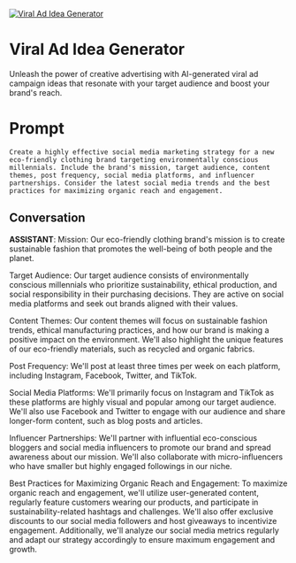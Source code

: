 
[![Viral Ad Idea Generator](https://flow-prompt-covers.s3.us-west-1.amazonaws.com/icon/realistic/real_8.png)]()
# Viral Ad Idea Generator 
Unleash the power of creative advertising with AI-generated viral ad campaign ideas that resonate with your target audience and boost your brand's reach.

# Prompt

```
Create a highly effective social media marketing strategy for a new eco-friendly clothing brand targeting environmentally conscious millennials. Include the brand's mission, target audience, content themes, post frequency, social media platforms, and influencer partnerships. Consider the latest social media trends and the best practices for maximizing organic reach and engagement.
```

## Conversation

**ASSISTANT**: Mission: Our eco-friendly clothing brand's mission is to create sustainable fashion that promotes the well-being of both people and the planet.



Target Audience: Our target audience consists of environmentally conscious millennials who prioritize sustainability, ethical production, and social responsibility in their purchasing decisions. They are active on social media platforms and seek out brands aligned with their values.



Content Themes: Our content themes will focus on sustainable fashion trends, ethical manufacturing practices, and how our brand is making a positive impact on the environment. We'll also highlight the unique features of our eco-friendly materials, such as recycled and organic fabrics.



Post Frequency: We'll post at least three times per week on each platform, including Instagram, Facebook, Twitter, and TikTok.



Social Media Platforms: We'll primarily focus on Instagram and TikTok as these platforms are highly visual and popular among our target audience. We'll also use Facebook and Twitter to engage with our audience and share longer-form content, such as blog posts and articles.



Influencer Partnerships: We'll partner with influential eco-conscious bloggers and social media influencers to promote our brand and spread awareness about our mission. We'll also collaborate with micro-influencers who have smaller but highly engaged followings in our niche.



Best Practices for Maximizing Organic Reach and Engagement: To maximize organic reach and engagement, we'll utilize user-generated content, regularly feature customers wearing our products, and participate in sustainability-related hashtags and challenges. We'll also offer exclusive discounts to our social media followers and host giveaways to incentivize engagement. Additionally, we'll analyze our social media metrics regularly and adapt our strategy accordingly to ensure maximum engagement and growth.


